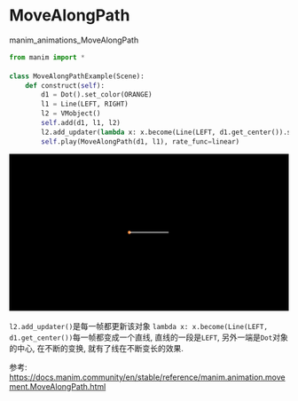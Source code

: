 # MoveAlongPath

manim_animations_MoveAlongPath

```python
from manim import *

class MoveAlongPathExample(Scene):
    def construct(self):
        d1 = Dot().set_color(ORANGE)
        l1 = Line(LEFT, RIGHT)
        l2 = VMobject()
        self.add(d1, l1, l2)
        l2.add_updater(lambda x: x.become(Line(LEFT, d1.get_center()).set_color(ORANGE)))
        self.play(MoveAlongPath(d1, l1), rate_func=linear)
```


![](./MoveAlongPath/1.gif)



`l2.add_updater()`是每一帧都更新该对象
`lambda x: x.become(Line(LEFT, d1.get_center())`每一帧都变成一个直线, 直线的一段是`LEFT`, 另外一端是`Dot`对象的中心, 在不断的变换, 就有了线在不断变长的效果.





参考:
https://docs.manim.community/en/stable/reference/manim.animation.movement.MoveAlongPath.html